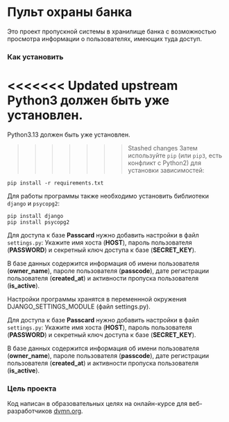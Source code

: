 # Пульт охраны банка

Это проект пропускной системы в хранилище банка с возможностью просмотра информации о пользователях, имеющих туда доступ.

### Как установить

<<<<<<< Updated upstream
Python3 должен быть уже установлен. 
=======
Python3.13 должен быть уже установлен. 
>>>>>>> Stashed changes
Затем используйте `pip` (или `pip3`, есть конфликт с Python2) для установки зависимостей:
```
pip install -r requirements.txt
```
Для работы программы также необходимо установить библиотеки `django` и `psycopg2`:
```
pip install django
pip install psycopg2
```

Для доступа к базе **Passcard** нужно добавить настройки в файл `settings.py`:
Укажите имя хоста (**HOST**), пароль пользователя (**PASSWORD**) и секретный ключ доступа к базе (**SECRET_KEY**).

В базе данных содержится информация об имени пользователя (**owner_name**), пароле пользователя (**passcode**), дате регистрации пользователя (**created_at**) и активности пропуска пользователя (**is_active**).

Настройки программы хранятся в переменнной окружения DJANGO_SETTINGS_MODULE (файл settings.py).

Для доступа к базе **Passcard** нужно добавить настройки в файл `settings.py`:
Укажите имя хоста (**HOST**), пароль пользователя (**PASSWORD**) и секретный ключ доступа к базе (**SECRET_KEY**).

В базе данных содержится информация об имени пользователя (**owner_name**), пароле пользователя (**passcode**), дате регистрации пользователя (**created_at**) и активности пропуска пользователя (**is_active**).

### Цель проекта

Код написан в образовательных целях на онлайн-курсе для веб-разработчиков [dvmn.org](https://dvmn.org/).
